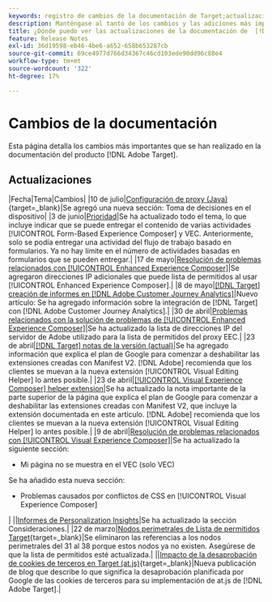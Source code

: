 ```yaml
---
keywords: registro de cambios de la documentación de Target;actualizaciones de la documentación;nuevos temas;ediciones;actualizaciones;actualizar
description: Manténgase al tanto de los cambios y las adiciones más importantes realizados en la documentación de  [!DNL Adobe Target] .
title: ¿Dónde puedo ver las actualizaciones de la documentación de  [!DNL Target]?
feature: Release Notes
exl-id: 36d19598-eb46-4be6-a652-658b653287cb
source-git-commit: 69ce4977d766d34367c46cd103ede90dd96c88e4
workflow-type: tm+mt
source-wordcount: '322'
ht-degree: 17%

---
```


# Cambios de la documentación

Esta página detalla los cambios más importantes que se han realizado en la documentación del producto [!DNL Adobe Target].

## Actualizaciones

|Fecha|Tema|Cambios|
|10 de julio|[Configuración de proxy (Java)](https://experienceleague.adobe.com/en/docs/target-dev/developer/server-side/java/proxy-configuration){target=_blank}|Se agregó una nueva sección: Toma de decisiones en el dispositivo|
|3 de junio|[Prioridad](/help/main/c-activities/priority.md)|Se ha actualizado todo el tema, lo que incluye indicar que se puede entregar el contenido de varias actividades [!UICONTROL Form-Based Experience Composer] y VEC. Anteriormente, solo se podía entregar una actividad del flujo de trabajo basado en formularios. Ya no hay límite en el número de actividades basadas en formularios que se pueden entregar.|
|17 de mayo|[Resolución de problemas relacionados con [!UICONTROL Enhanced Experience Composer]](/help/main/c-experiences/c-visual-experience-composer/r-troubleshoot-composer/troubleshooting-issues-related-to-the-enhanced-experience-composer-eec.md)|Se agregaron direcciones IP adicionales que puede lista de permitidos al usar [!UICONTROL Enhanced Experience Composer].|
|8 de mayo|[[!DNL Target] creación de informes en [!DNL Adobe Customer Journey Analytics]](/help/main/c-integrating-target-with-mac/cja/target-reporting-in-cja.md)|Nuevo artículo: Se ha agregado información sobre la integración de [!DNL Target] con [!DNL Adobe Customer Journey Analytics].|
|30 de abril|[Problemas relacionados con la solución de problemas de [!UICONTROL Enhanced Experience Composer]](/help/main/c-experiences/c-visual-experience-composer/r-troubleshoot-composer/troubleshooting-issues-related-to-the-enhanced-experience-composer-eec.md)|Se ha actualizado la lista de direcciones IP del servidor de Adobe utilizado para la lista de permitidos del proxy EEC.|
|23 de abril|[[!DNL Target] notas de la versión (actual)](/help/main/r-release-notes/release-notes.md)|Se ha agregado información que explica el plan de Google para comenzar a deshabilitar las extensiones creadas con Manifest V2. [!DNL Adobe] recomienda que los clientes se muevan a la nueva extensión [!UICONTROL Visual Editing Helper] lo antes posible.|
|23 de abril|[[!UICONTROL Visual Experience Composer] helper extension](/help/main/c-experiences/c-visual-experience-composer/r-troubleshoot-composer/vec-helper-browser-extension.md)|Se ha actualizado la nota importante de la parte superior de la página que explica el plan de Google para comenzar a deshabilitar las extensiones creadas con Manifest V2, que incluye la extensión documentada en este artículo. [!DNL Adobe] recomienda que los clientes se muevan a la nueva extensión [!UICONTROL Visual Editing Helper] lo antes posible.|
|9 de abril|[Resolución de problemas relacionados con [!UICONTROL Visual Experience Composer]](/help/main/c-experiences/c-visual-experience-composer/r-troubleshoot-composer/troubleshooting-issues-related-to-the-visual-experience-composer-vec.md)|Se ha actualizado la siguiente sección:<ul><li>Mi página no se muestra en el VEC (solo VEC)  </li></ul>Se ha añadido esta nueva sección:<ul><li>Problemas causados por conflictos de CSS en [!UICONTROL Visual Experience Composer]</li></ul>|
||[Informes de Personalization Insights](/help/main/c-reports/c-personalization-insights-reports/personalization-insights-reports.md)|Se ha actualizado la sección Consideraciones.|
|22 de marzo|[Nodos perimetrales de Lista de permitidos Target](https://experienceleague.adobe.com/en/docs/target-dev/developer/implementation/privacy/allowlist-edges){target=_blank}|Se eliminaron las referencias a los nodos perimetrales del 31 al 38 porque estos nodos ya no existen. Asegúrese de que la lista de permitidos esté actualizada.|
||[Impacto de la desaprobación de cookies de terceros en Target (at.js)](https://experienceleague.adobe.com/docs/target-dev/assets/third_party_cookie_deprecation){target=_blank}|Nueva publicación de blog que describe lo que significa la desaprobación planificada por Google de las cookies de terceros para su implementación de at.js de [!DNL Adobe Target].|